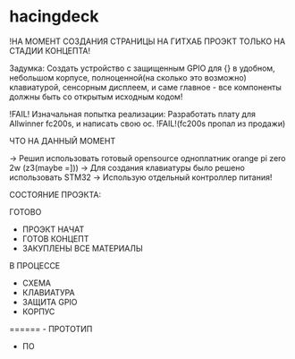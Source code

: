 # hacingdeck

!НА МОМЕНТ СОЗДАНИЯ СТРАНИЦЫ НА ГИТХАБ ПРОЭКТ ТОЛЬКО НА СТАДИИ КОНЦЕПТА!

Задумка:
Создать устройство с защищенным GPIO для {} в удобном, небольшом корпусе, полноценной(на сколько это возможно) клавиатурой, сенсорным дисплеем, и саме главное - все компоненты должны быть со открытым исходным кодом!

!FAIL!
Изначальная попытка реализации:
Разработать плату для Allwinner fc200s, и написать свою ос.
!FAIL!(fc200s пропал из продажи)

ЧТО НА ДАННЫЙ МОМЕНТ

-> Решил использовать готовый opensource одноплатник orange pi zero 2w (z3(maybe =]))
-> Для создания клавиатуры было решено использовать STM32
-> Использую отдельный контроллер питания!

СОСТОЯНИЕ ПРОЭКТА:

ГОТОВО
+ ПРОЭКТ НАЧАТ
+ ГОТОВ КОНЦЕПТ
+ ЗАКУПЛЕНЫ ВСЕ МАТЕРИАЛЫ
  
В ПРОЦЕССЕ
- СХЕМА
- КЛАВИАТУРА
- ЗАЩИТА GPIO
- КОРПУС

======  - ПРОТОТИП
- ПО
